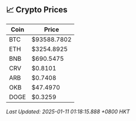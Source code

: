 ## 📈 Crypto Prices

| Coin | Price |
| ---- | ----- |
| BTC | $93588.7802 |
| ETH | $3254.8925 |
| BNB | $690.5475 |
| CRV | $0.8101 |
| ARB | $0.7408 |
| OKB | $47.4970 |
| DOGE | $0.3259 |

_Last Updated: 2025-01-11 01:18:15.888 +0800 HKT_